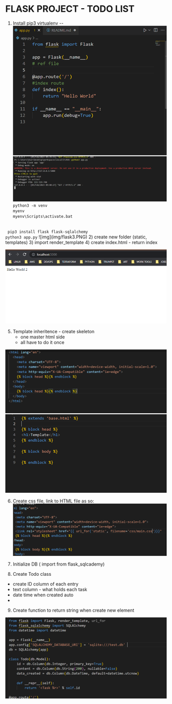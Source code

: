 # FLASK PROJECT - TODO LIST

1) Install pip3 virtualenv -- 
![img](img/flask1.PNG)
![img](img/flask2.PNG)
<code> python3 -m venv myenv</code> <br>
<code>myenv\Scripts\activate.bat</code>
<br>
<code> pip3 install flask flask-sqlalchemy</code> <br>
<code>python3 app.py</code>
![img](img/flask3.PNG)
2) create new folder (static, templates)
3) import render_template
4) create index.html - return index

![img](img/flask4.PNG)

5) Template inheritence - create skeleton
   - one master html side
   - all have to do it once

![img](img/flask5_block.PNG)
![img](/img/flask_block_base.PNG)

6) Create css file, link to HTML file as so:
![img](img/flask6_csslink.PNG)

7) Initialize DB ( import from flask_sqlcademy)
8) Create Todo class 
- create ID column of each entry 
- text column - what holds each task
- date time when created auto
- 
9) Create function to return string when create new element

![img](/img/flask-db.PNG)
